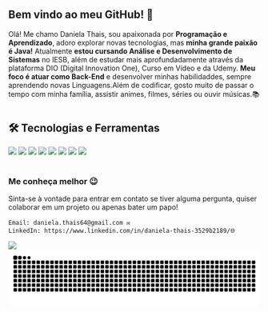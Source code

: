 ## Bem vindo ao meu GitHub! 👋

Olá! Me chamo Daniela Thais, sou apaixonada por **Programação e Aprendizado**, adoro explorar novas tecnologias, mas **minha grande paixão é Java!** Atualmente **estou cursando Análise e Desenvolvimento de Sistemas** no IESB, além de estudar mais aprofundadamente através da plataforma DIO (Digital Innovation One), Curso em Vídeo e da Udemy. **Meu foco é atuar como Back-End** e desenvolver minhas habilidaddes, sempre aprendendo novas Linguagens.Além de codificar, gosto muito de passar o tempo com minha família, assistir animes, filmes, séries ou ouvir músicas.📚️

#
## 🛠️ Tecnologias e Ferramentas

<p float="left">
  <img src="https://img.shields.io/badge/HTML5-E34F26?style=for-the-badge&logo=html5&logoColor=white" />
  <img src="https://img.shields.io/badge/CSS3-1572B6?style=for-the-badge&logo=css3&logoColor=white" />
  <img src="https://img.shields.io/badge/JavaScript-F7DF1E?style=for-the-badge&logo=javascript&logoColor=black" />
  <img src="https://img.shields.io/badge/Java-007396?style=for-the-badge&logo=java&logoColor=white" />
  <img src="https://img.shields.io/badge/Python-3776AB?style=for-the-badge&logo=python&logoColor=white" />
  <img src="https://img.shields.io/badge/Git-F05032?style=for-the-badge&logo=git&logoColor=white" />
  <img src="https://img.shields.io/badge/GitHub-181717?style=for-the-badge&logo=github&logoColor=white" />
  <img src="https://img.shields.io/badge/VS%20Code-007ACC?style=for-the-badge&logo=visual-studio-code&logoColor=white" />
</p>

#

### Me conheça melhor 😉

Sinta-se à vontade para entrar em contato se tiver alguma pergunta, quiser colaborar em um projeto ou apenas bater um papo!

    Email: daniela.thais64@gmail.com ✉️
    LinkedIn: https://www.linkedin.com/in/daniela-thais-3529b2189/🌐

<div>
    <a href="https://github.com/DanielaThais">
    <img height="180cm" src="https://github-readme-stats.vercel.app/api/top-langs/?username=DanielaThais&layout=compact&langs_count=16&theme=material-palenight" />           
</div>

<picture align="center">
  <source media="(prefers-color-scheme: dark)" srcset="https://raw.githubusercontent.com/DanielaThais/DanielaThais/output/github-contribution-grid-snake-dark.svg">
  <source media="(prefers-color-scheme: light)" srcset="https://raw.githubusercontent.com/DanielaThais/DanielaThais/output/github-contribution-grid-snake-dark.svg">
  <img align="center" alt="github contribution grid snake animation" src="https://raw.githubusercontent.com/DanielaThais/DanielaThais/output/github-contribution-grid-snake.svg">
</picture>
